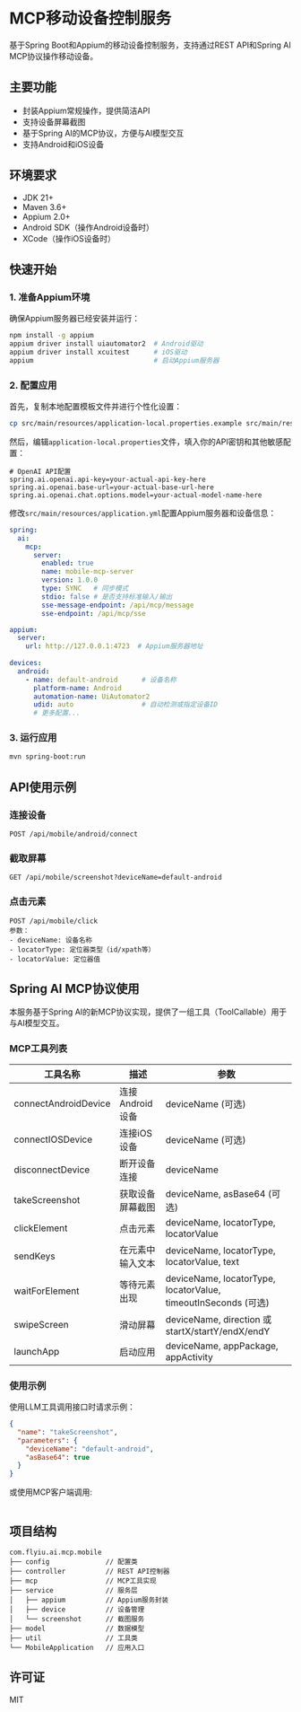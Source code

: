 # MCP移动设备控制服务

基于Spring Boot和Appium的移动设备控制服务，支持通过REST API和Spring AI MCP协议操作移动设备。

## 主要功能

- 封装Appium常规操作，提供简洁API
- 支持设备屏幕截图
- 基于Spring AI的MCP协议，方便与AI模型交互
- 支持Android和iOS设备

## 环境要求

- JDK 21+
- Maven 3.6+
- Appium 2.0+
- Android SDK（操作Android设备时）
- XCode（操作iOS设备时）

## 快速开始

### 1. 准备Appium环境

确保Appium服务器已经安装并运行：

```bash
npm install -g appium
appium driver install uiautomator2  # Android驱动
appium driver install xcuitest      # iOS驱动
appium                              # 启动Appium服务器
```

### 2. 配置应用

首先，复制本地配置模板文件并进行个性化设置：

```bash
cp src/main/resources/application-local.properties.example src/main/resources/application-local.properties
```

然后，编辑`application-local.properties`文件，填入你的API密钥和其他敏感配置：

```properties
# OpenAI API配置
spring.ai.openai.api-key=your-actual-api-key-here
spring.ai.openai.base-url=your-actual-base-url-here
spring.ai.openai.chat.options.model=your-actual-model-name-here
```

修改`src/main/resources/application.yml`配置Appium服务器和设备信息：

```yaml
spring:
  ai:
    mcp:
      server:
        enabled: true
        name: mobile-mcp-server
        version: 1.0.0
        type: SYNC   # 同步模式
        stdio: false # 是否支持标准输入/输出
        sse-message-endpoint: /api/mcp/message
        sse-endpoint: /api/mcp/sse

appium:
  server:
    url: http://127.0.0.1:4723  # Appium服务器地址
    
devices:
  android:
    - name: default-android      # 设备名称
      platform-name: Android
      automation-name: UiAutomator2
      udid: auto                 # 自动检测或指定设备ID
      # 更多配置...
```

### 3. 运行应用

```bash
mvn spring-boot:run
```

## API使用示例

### 连接设备

```
POST /api/mobile/android/connect
```

### 截取屏幕

```
GET /api/mobile/screenshot?deviceName=default-android
```

### 点击元素

```
POST /api/mobile/click
参数：
- deviceName: 设备名称
- locatorType: 定位器类型（id/xpath等）
- locatorValue: 定位器值
```

## Spring AI MCP协议使用

本服务基于Spring AI的新MCP协议实现，提供了一组工具（ToolCallable）用于与AI模型交互。

### MCP工具列表

| 工具名称 | 描述 | 参数 |
|---------|------|------|
| connectAndroidDevice | 连接Android设备 | deviceName (可选) |
| connectIOSDevice | 连接iOS设备 | deviceName (可选) |
| disconnectDevice | 断开设备连接 | deviceName |
| takeScreenshot | 获取设备屏幕截图 | deviceName, asBase64 (可选) |
| clickElement | 点击元素 | deviceName, locatorType, locatorValue |
| sendKeys | 在元素中输入文本 | deviceName, locatorType, locatorValue, text |
| waitForElement | 等待元素出现 | deviceName, locatorType, locatorValue, timeoutInSeconds (可选) |
| swipeScreen | 滑动屏幕 | deviceName, direction 或 startX/startY/endX/endY |
| launchApp | 启动应用 | deviceName, appPackage, appActivity |

### 使用示例

使用LLM工具调用接口时请求示例：

```json
{
  "name": "takeScreenshot",
  "parameters": {
    "deviceName": "default-android",
    "asBase64": true
  }
}
```

或使用MCP客户端调用:

```java

```

## 项目结构

```
com.flyiu.ai.mcp.mobile
├── config              // 配置类
├── controller          // REST API控制器
├── mcp                 // MCP工具实现
├── service             // 服务层
│   ├── appium          // Appium服务封装
│   ├── device          // 设备管理
│   └── screenshot      // 截图服务
├── model               // 数据模型
├── util                // 工具类
└── MobileApplication   // 应用入口
```

## 许可证

MIT 